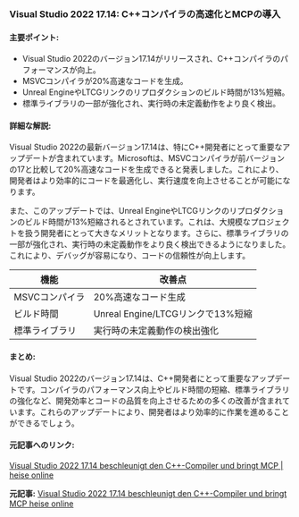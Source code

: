 ### Visual Studio 2022 17.14: C++コンパイラの高速化とMCPの導入

#### 主要ポイント:
- Visual Studio 2022のバージョン17.14がリリースされ、C++コンパイラのパフォーマンスが向上。
- MSVCコンパイラが20%高速なコードを生成。
- Unreal EngineやLTCGリンクのリプロダクションのビルド時間が13%短縮。
- 標準ライブラリの一部が強化され、実行時の未定義動作をより良く検出。

#### 詳細な解説:
Visual Studio 2022の最新バージョン17.14は、特にC++開発者にとって重要なアップデートが含まれています。Microsoftは、MSVCコンパイラが前バージョンの17と比較して20%高速なコードを生成できると発表しました。これにより、開発者はより効率的にコードを最適化し、実行速度を向上させることが可能になります。

また、このアップデートでは、Unreal EngineやLTCGリンクのリプロダクションのビルド時間が13%短縮されるとされています。これは、大規模なプロジェクトを扱う開発者にとって大きなメリットとなります。さらに、標準ライブラリの一部が強化され、実行時の未定義動作をより良く検出できるようになりました。これにより、デバッグが容易になり、コードの信頼性が向上します。

| 機能 | 改善点 |
|---|---|
| MSVCコンパイラ | 20%高速なコード生成 |
| ビルド時間 | Unreal Engine/LTCGリンクで13%短縮 |
| 標準ライブラリ | 実行時の未定義動作の検出強化 |

#### まとめ:
Visual Studio 2022のバージョン17.14は、C++開発者にとって重要なアップデートです。コンパイラのパフォーマンス向上やビルド時間の短縮、標準ライブラリの強化など、開発効率とコードの品質を向上させるための多くの改善が含まれています。これらのアップデートにより、開発者はより効率的に作業を進めることができるでしょう。

#### 元記事へのリンク:
[Visual Studio 2022 17.14 beschleunigt den C++-Compiler und bringt MCP | heise online](https://www.heise.de/news/Visual-Studio-2022-17-14-beschleunigt-den-C-Compiler-und-bringt-MCP-9526683.html)

**元記事:** [
 Visual Studio 2022 17.14 beschleunigt den C++-Compiler und bringt MCP heise online
](https://www.heise.de/news/Visual-Studio-2022-17-14-beschleunigt-den-C-Compiler-und-bringt-MCP-10385700.html)